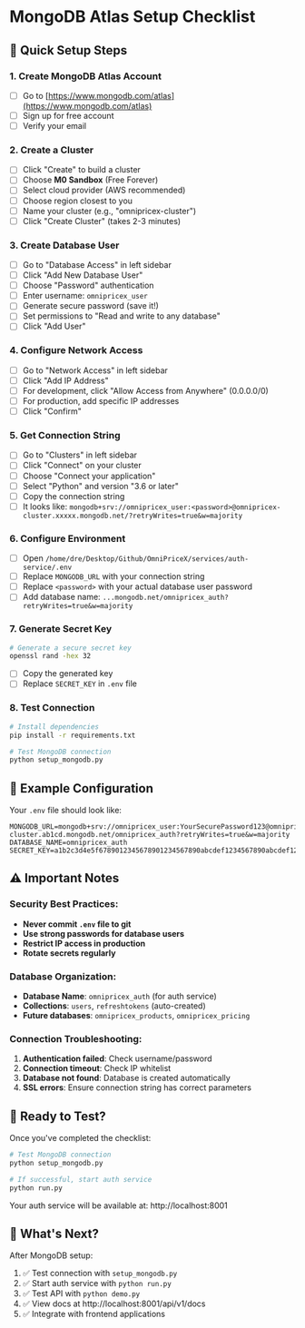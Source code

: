 # MongoDB Atlas Setup Checklist

## 🎯 Quick Setup Steps

### 1. Create MongoDB Atlas Account
- [ ] Go to [https://www.mongodb.com/atlas](https://www.mongodb.com/atlas)
- [ ] Sign up for free account
- [ ] Verify your email

### 2. Create a Cluster
- [ ] Click "Create" to build a cluster
- [ ] Choose **M0 Sandbox** (Free Forever)
- [ ] Select cloud provider (AWS recommended)
- [ ] Choose region closest to you
- [ ] Name your cluster (e.g., "omnipricex-cluster")
- [ ] Click "Create Cluster" (takes 2-3 minutes)

### 3. Create Database User
- [ ] Go to "Database Access" in left sidebar
- [ ] Click "Add New Database User"
- [ ] Choose "Password" authentication
- [ ] Enter username: `omnipricex_user`
- [ ] Generate secure password (save it!)
- [ ] Set permissions to "Read and write to any database"
- [ ] Click "Add User"

### 4. Configure Network Access
- [ ] Go to "Network Access" in left sidebar
- [ ] Click "Add IP Address"
- [ ] For development, click "Allow Access from Anywhere" (0.0.0.0/0)
- [ ] For production, add specific IP addresses
- [ ] Click "Confirm"

### 5. Get Connection String
- [ ] Go to "Clusters" in left sidebar
- [ ] Click "Connect" on your cluster
- [ ] Choose "Connect your application"
- [ ] Select "Python" and version "3.6 or later"
- [ ] Copy the connection string
- [ ] It looks like: `mongodb+srv://omnipricex_user:<password>@omnipricex-cluster.xxxxx.mongodb.net/?retryWrites=true&w=majority`

### 6. Configure Environment
- [ ] Open `/home/dre/Desktop/Github/OmniPriceX/services/auth-service/.env`
- [ ] Replace `MONGODB_URL` with your connection string
- [ ] Replace `<password>` with your actual database user password
- [ ] Add database name: `...mongodb.net/omnipricex_auth?retryWrites=true&w=majority`

### 7. Generate Secret Key
```bash
# Generate a secure secret key
openssl rand -hex 32
```
- [ ] Copy the generated key
- [ ] Replace `SECRET_KEY` in `.env` file

### 8. Test Connection
```bash
# Install dependencies
pip install -r requirements.txt

# Test MongoDB connection
python setup_mongodb.py
```

## 🔧 Example Configuration

Your `.env` file should look like:
```env
MONGODB_URL=mongodb+srv://omnipricex_user:YourSecurePassword123@omnipricex-cluster.ab1cd.mongodb.net/omnipricex_auth?retryWrites=true&w=majority
DATABASE_NAME=omnipricex_auth
SECRET_KEY=a1b2c3d4e5f6789012345678901234567890abcdef1234567890abcdef123456
```

## ⚠️ Important Notes

### Security Best Practices:
- **Never commit `.env` file to git**
- **Use strong passwords for database users**
- **Restrict IP access in production**
- **Rotate secrets regularly**

### Database Organization:
- **Database Name**: `omnipricex_auth` (for auth service)
- **Collections**: `users`, `refreshtokens` (auto-created)
- **Future databases**: `omnipricex_products`, `omnipricex_pricing`

### Connection Troubleshooting:
1. **Authentication failed**: Check username/password
2. **Connection timeout**: Check IP whitelist
3. **Database not found**: Database is created automatically
4. **SSL errors**: Ensure connection string has correct parameters

## 🚀 Ready to Test?

Once you've completed the checklist:
```bash
# Test MongoDB connection
python setup_mongodb.py

# If successful, start auth service
python run.py
```

Your auth service will be available at: http://localhost:8001

## 📱 What's Next?

After MongoDB setup:
1. ✅ Test connection with `setup_mongodb.py`
2. ✅ Start auth service with `python run.py`
3. ✅ Test API with `python demo.py`
4. ✅ View docs at http://localhost:8001/api/v1/docs
5. ✅ Integrate with frontend applications

